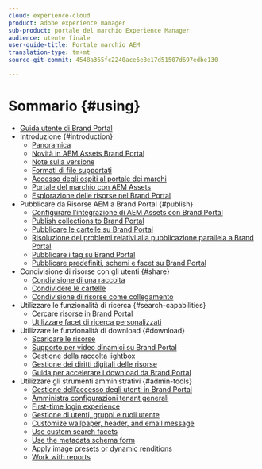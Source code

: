 ```yaml
---
cloud: experience-cloud
product: adobe experience manager
sub-product: portale del marchio Experience Manager
audience: utente finale
user-guide-title: Portale marchio AEM
translation-type: tm+mt
source-git-commit: 4548a365fc2240ace6e8e17d51507d697edbe130

---
```



# Sommario {#using}

+ [Guida utente di Brand Portal](using/home.md)
+ Introduzione {#introduction}
   + [Panoramica](using/brand-portal.md)
   + [Novità in AEM Assets Brand Portal](using/whats-new.md)
   + [Note sulla versione](using/brand-portal-release-notes.md)
   + [Formati di file supportati](using/brand-portal-supported-formats.md)
   + [Accesso degli ospiti al portale dei marchi](using/guest-access.md)
   + [Portale del marchio con AEM Assets](https://helpx.adobe.com/experience-manager/kt/assets/using/brand-portal-article-understand.html)
   + [Esplorazione delle risorse nel Brand Portal](using/browse-assets-brand-portal.md)
+ Pubblicare da Risorse AEM a Brand Portal {#publish}
   + [Configurare l’integrazione di AEM Assets con Brand Portal](https://helpx.adobe.com/experience-manager/6-5/assets/using/brand-portal-configuring-integration.html)
   + [Publish collections to Brand Portal](https://helpx.adobe.com/experience-manager/6-5/assets/using/brand-portal-publish-collection.html)
   + [Pubblicare le cartelle su Brand Portal](https://helpx.adobe.com/experience-manager/6-5/assets/using/brand-portal-publish-folder.html)
   + [Risoluzione dei problemi relativi alla pubblicazione parallela a Brand Portal](using/troubleshoot-parallel-publishing.md)
   + [Pubblicare i tag su Brand Portal](using/brand-portal-publish-tags.md)
   + [Pubblicare predefiniti, schemi e facet su Brand Portal](using/publish-schema-search-facets-presets.md)
+ Condivisione di risorse con gli utenti {#share}
   + [Condivisione di una raccolta](using/brand-portal-share-collection.md)
   + [Condividere le cartelle](using/brand-portal-sharing-folders.md)
   + [Condivisione di risorse come collegamento](using/brand-portal-link-share.md)
+ Utilizzare le funzionalità di ricerca {#search-capabilities}
   + [Cercare risorse in Brand Portal](using/brand-portal-searching.md)
   + [Utilizzare facet di ricerca personalizzati](using/brand-portal-search-facets.md)
+ Utilizzare le funzionalità di download {#download}
   + [Scaricare le risorse](using/brand-portal-download-users.md)
   + [Supporto per video dinamici su Brand Portal](using/dynamic-video-brand-portal.md)
   + [Gestione della raccolta lightbox](using/brand-portal-light-box.md)
   + [Gestione dei diritti digitali delle risorse](using/manage-digital-rights-of-assets.md)
   + [Guida per accelerare i download da Brand Portal](using/accelerated-download.md)
+ Utilizzare gli strumenti amministrativi {#admin-tools}
   + [Gestione dell’accesso degli utenti in Brand Portal](using/access-configurations-brand-portal.md)
   + [Amministra configurazioni tenant generali](using/brand-portal-general-configuration.md)
   + [First-time login experience](using/brand-portal-onboarding.md)
   + [Gestione di utenti, gruppi e ruoli utente](using/brand-portal-adding-users.md)
   + [Customize wallpaper, header, and email message](using/brand-portal-branding.md)
   + [Use custom search facets](using/brand-portal-search-facets.md)
   + [Use the metadata schema form](using/brand-portal-metadata-schemas.md)
   + [Apply image presets or dynamic renditions](using/brand-portal-image-presets.md)
   + [Work with reports](using/brand-portal-reports.md)

